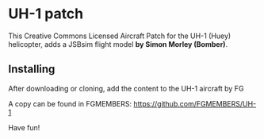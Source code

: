 UH-1 patch
=========

This Creative Commons Licensed Aircraft Patch for the UH-1 (Huey)
helicopter, adds a JSBsim flight model **by Simon Morley (Bomber)**.

Installing
-----------

After downloading or cloning, add the content to the UH-1 aircraft by FG

A copy can be found in FGMEMBERS:
https://github.com/FGMEMBERS/UH-1

Have fun!
